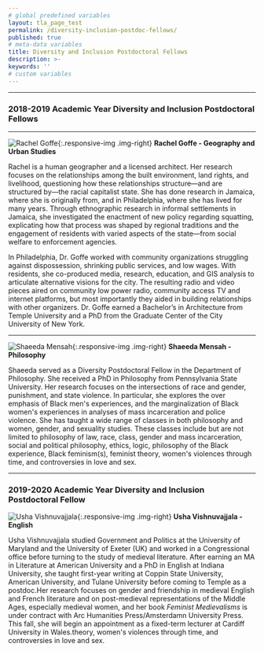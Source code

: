 ```yaml
---
# global predefined variables
layout: tla_page_test
permalink: /diversity-inclusion-postdoc-fellows/
published: true
# meta-data variables
title: Diversity and Inclusion Postdoctoral Fellows
description: >-
keywords: ''
# custom variables
---
```

___

### 2018-2019 Academic Year Diversity and Inclusion Postdoctoral Fellows    

___

![Rachel Goffe]({{site.baseurl}}/media/rgoffeALMA.jpg){:.responsive-img .img-right}
**Rachel Goffe - Geography and Urban Studies**<br>

Rachel is a human geographer and a licensed architect. Her research focuses on the relationships among the built environment, land rights, and livelihood, questioning how these relationships structure—and are structured by—the racial capitalist state. She has done research in Jamaica, where she is originally from, and in Philadelphia, where she has lived for many years. Through ethnographic research in informal settlements in Jamaica, she investigated the enactment of new policy regarding squatting, explicating how that process was shaped by regional traditions and the engagement of residents with varied aspects of the state—from social welfare to enforcement agencies. 

In Philadelphia, Dr. Goffe worked with community organizations struggling against dispossession, shrinking public services, and low wages. With residents, she co-produced media, research, education, and GIS analysis to articulate alternative visions for the city. The resulting radio and video pieces aired on community low power radio, community access TV and internet platforms, but most importantly they aided in building relationships with other organizers. Dr. Goffe earned a Bachelor’s in Architecture from Temple University and a PhD from the Graduate Center of the City University of New York.

___

![Shaeeda Mensah]({{site.baseurl}}/media/shaheeda.jpg){:.responsive-img .img-right}
**Shaeeda Mensah - Philosophy**<br>

Shaeeda served as a Diversity Postdoctoral Fellow in the Department of Philosophy. She received a PhD in Philosophy from Pennsylvania State University. Her research focuses on the intersections of race and gender, punishment, and state violence. In particular, she explores the over emphasis of Black men's experiences, and the marginalization of Black women's experiences in analyses of mass incarceration and police violence. She has taught a wide range of classes in both philosophy and women, gender, and sexuality studies. These classes include but are not limited to philosophy of law, race, class, gender and mass incarceration, social and political philosophy, ethics, logic, philosophy of the Black experience, Black feminism(s), feminist theory, women's violences through time, and controversies in love and sex.

___

### 2019-2020 Academic Year Diversity and Inclusion Postdoctoral Fellow<br> 

![Usha Vishnuvajjala]({{site.baseurl}}/media/usha.png){:.responsive-img .img-right}
**Usha Vishnuvajjala - English**<br>

Usha Vishnuvajjala studied Government and Politics at the University of Maryland and the University of Exeter (UK) and worked in a Congressional office before turning to the study of medieval literature. After earning an MA in Literature at American University and a PhD in English at Indiana University, she taught first-year writing at Coppin State University, American University, and Tulane University before coming to Temple as a postdoc.Her research focuses on gender and friendship in medieval English and French literature and on post-medieval representations of the Middle Ages, especially medieval women, and her book _Feminist Medievalisms_ is under contract with Arc Humanities Press/Amsterdamn University Press. This fall, she will begin an appointment as a fixed-term lecturer at Cardiff University in Wales.theory, women's violences through time, and controversies in love and sex.
